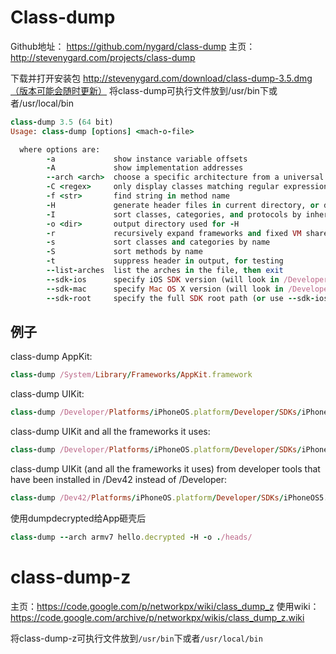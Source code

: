 # Class-dump

Github地址： https://github.com/nygard/class-dump
主页：http://stevenygard.com/projects/class-dump

下载并打开安装包 http://stevenygard.com/download/class-dump-3.5.dmg（版本可能会随时更新）
将class-dump可执行文件放到/usr/bin下或者/usr/local/bin

```ruby
class-dump 3.5 (64 bit)
Usage: class-dump [options] <mach-o-file>

  where options are:
        -a             show instance variable offsets
        -A             show implementation addresses
        --arch <arch>  choose a specific architecture from a universal binary (ppc, ppc64, i386, x86_64)
        -C <regex>     only display classes matching regular expression
        -f <str>       find string in method name
        -H             generate header files in current directory, or directory specified with -o
        -I             sort classes, categories, and protocols by inheritance (overrides -s)
        -o <dir>       output directory used for -H
        -r             recursively expand frameworks and fixed VM shared libraries
        -s             sort classes and categories by name
        -S             sort methods by name
        -t             suppress header in output, for testing
        --list-arches  list the arches in the file, then exit
        --sdk-ios      specify iOS SDK version (will look in /Developer/Platforms/iPhoneOS.platform/Developer/SDKs/iPhoneOS<version>.sdk
        --sdk-mac      specify Mac OS X version (will look in /Developer/SDKs/MacOSX<version>.sdk
        --sdk-root     specify the full SDK root path (or use --sdk-ios/--sdk-mac for a shortcut)
```

## 例子
class-dump AppKit:
```ruby
class-dump /System/Library/Frameworks/AppKit.framework
```
class-dump UIKit:
```ruby
class-dump /Developer/Platforms/iPhoneOS.platform/Developer/SDKs/iPhoneOS4.3.sdk/System/Library/Frameworks/UIKit.framework
```
class-dump UIKit and all the frameworks it uses:
```ruby
class-dump /Developer/Platforms/iPhoneOS.platform/Developer/SDKs/iPhoneOS4.3.sdk/System/Library/Frameworks/UIKit.framework -r --sdk-ios 4.3
```
class-dump UIKit (and all the frameworks it uses) from developer tools that have been installed in /Dev42 instead of /Developer:
```ruby
class-dump /Dev42/Platforms/iPhoneOS.platform/Developer/SDKs/iPhoneOS5.0.sdk/System/Library/Frameworks/UIKit.framework -r --sdk-root /Dev42/Platforms/iPhoneOS.platform/Developer/SDKs/iPhoneOS5.0.sdk
```

使用dumpdecrypted给App砸壳后
```ruby
class-dump --arch armv7 hello.decrypted -H -o ./heads/
```

# class-dump-z
主页：https://code.google.com/p/networkpx/wiki/class_dump_z
使用wiki： https://code.google.com/archive/p/networkpx/wikis/class_dump_z.wiki

将class-dump-z可执行文件放到`/usr/bin`下或者`/usr/local/bin`